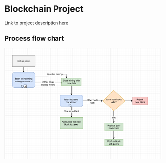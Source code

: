 # Blockchain Project

Link to project description [here](https://github.com/datsoftlyngby/soft2018fall-si-teaching-material/blob/master/Slides/12-Blockchain_Intro.ipynb)

## Process flow chart

![chart](docs/flow-chart.png)